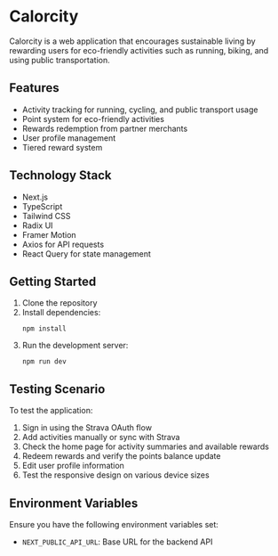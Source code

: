 # Calorcity

Calorcity is a web application that encourages sustainable living by rewarding users for eco-friendly activities such as running, biking, and using public transportation.

## Features

- Activity tracking for running, cycling, and public transport usage
- Point system for eco-friendly activities
- Rewards redemption from partner merchants
- User profile management
- Tiered reward system

## Technology Stack

- Next.js
- TypeScript
- Tailwind CSS
- Radix UI
- Framer Motion
- Axios for API requests
- React Query for state management

## Getting Started

1. Clone the repository
2. Install dependencies:
   ```
   npm install
   ```
3. Run the development server:
   ```
   npm run dev
   ```

## Testing Scenario

To test the application:

1. Sign in using the Strava OAuth flow
2. Add activities manually or sync with Strava
3. Check the home page for activity summaries and available rewards
4. Redeem rewards and verify the points balance update
5. Edit user profile information
6. Test the responsive design on various device sizes

## Environment Variables

Ensure you have the following environment variables set:

- `NEXT_PUBLIC_API_URL`: Base URL for the backend API

